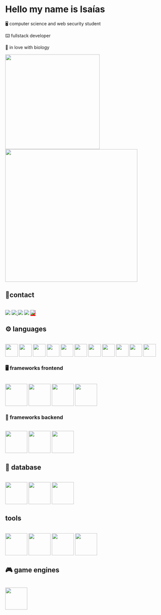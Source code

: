<div >
<h1>Hello my name is Isaías</h1>

<p> 🖥️ computer science and web security student</p>
 <p>⌨️ fullstack developer</p>
<p> 🌱 in love with biology</p>
</div>
<div  >
<img width="300px" src="https://github-readme-stats.vercel.app/api/top-langs/?username=isaias-silva&show_icons=true&title_color=fff&icon_color=79ff97&text_color=9f9f9f&bg_color=151515&layout=donut">
 
  <img width="420px" src="https://github-readme-stats.vercel.app/api?username=isaias-silva&show_icons=true&title_color=fff&icon_color=79ff97&text_color=9f9f9f&bg_color=151515">
</div>
<div >
 
 ## 📲contact
 <br>
  <a href="mailto:isaiasgarraeluta@gmail.com?" target="_blank"> <img src="https://img.shields.io/badge/Gmail-D14836?style=for-the-badge&logo=gmail&logoColor=white"/></a> 
  <a href="https://www.linkedin.com/in/isa%C3%ADas-santos-b8b2181a3/" target="_blank">
  <img src="https://img.shields.io/badge/LinkedIn-0077B5?style=for-the-badge&logo=linkedin&logoColor=white"/>
  </a>
  <a href="https://www.instagram.com/isaias.sanntoss/" target="_blank"><img src="https://img.shields.io/badge/Instagram-E4405F?style=for-the-badge&logo=instagram&logoColor=white"/></a>
   <a href="https://twitter.com/IsaasSa00147683" target="_blank"><img src="https://img.shields.io/badge/Twitter-1DA1F2?style=for-the-badge&logo=twitter&logoColor=white"/></a>
 <a href="https://zackblack.vercel.app/" style="background:red" target="_blank">
 <img src="https://img.shields.io/badge/website-000000?style=for-the-badge&logo=About.me&logoColor=white"/>
 </a>
</div>

 <div >
  
  ## ⚙️ languages
  <br>
 <img src="https://cdn.jsdelivr.net/gh/devicons/devicon/icons/html5/html5-original.svg" width="40px"/>
<img src="https://cdn.jsdelivr.net/gh/devicons/devicon/icons/css3/css3-original.svg" width="40px" />
<img src="https://cdn.jsdelivr.net/gh/devicons/devicon/icons/javascript/javascript-original.svg" width="40px" />
<img src="https://cdn.jsdelivr.net/gh/devicons/devicon/icons/typescript/typescript-original.svg" width="40px" />
   <img src="https://cdn.jsdelivr.net/gh/devicons/devicon/icons/java/java-original-wordmark.svg" width="40px">
 <img src="https://cdn.jsdelivr.net/gh/devicons/devicon/icons/python/python-original.svg"  width="40px"/>
 <img src="https://miqh.gallerycdn.vsassets.io/extensions/miqh/vscode-language-rust/0.14.0/1536151476041/Microsoft.VisualStudio.Services.Icons.Default" width="40px"/>
 <img src="https://cdn.jsdelivr.net/gh/devicons/devicon/icons/c/c-plain.svg" width="40px" />   
<img src="https://cdn.jsdelivr.net/gh/devicons/devicon/icons/cplusplus/cplusplus-original.svg" width="40px"/>
<img src="https://cdn.jsdelivr.net/gh/devicons/devicon/icons/bash/bash-original.svg" width="40px"/>
<img src="https://cdn.iconscout.com/icon/free/png-512/prolog-458170.png?w=256&f=avif" width="40px"/>
</div>
<div >

 ### 🖥 frameworks frontend
<br>
<img src="https://cdn.jsdelivr.net/gh/devicons/devicon/icons/react/react-original.svg" width="70px"/>
  <img src="https://d2nir1j4sou8ez.cloudfront.net/wp-content/uploads/2021/12/nextjs-boilerplate-logo.png" width="70px" />

<img src="https://cdn.jsdelivr.net/gh/devicons/devicon/icons/vuejs/vuejs-original.svg" width="70px" />
 <img src="https://cdn.jsdelivr.net/gh/devicons/devicon/icons/bootstrap/bootstrap-original.svg" width="70px" />

</div>
<div>

 ### 🔋 frameworks backend

<br>
 <img src="https://cdn.jsdelivr.net/gh/devicons/devicon/icons/socketio/socketio-original.svg" width="70px" />
<img src="https://cdn.jsdelivr.net/gh/devicons/devicon/icons/express/express-original.svg" width="70px" />
<img src="https://cdn.jsdelivr.net/gh/devicons/devicon/icons/nestjs/nestjs-plain.svg" width="70px" />

 </div>
 <div >
 
  ## 🎲 database

 <br>
  <img src="https://cdn.jsdelivr.net/gh/devicons/devicon/icons/mongodb/mongodb-plain-wordmark.svg" width="70px"/>
<img src="https://cdn.jsdelivr.net/gh/devicons/devicon/icons/mysql/mysql-original-wordmark.svg" width="70px" />
<img src="https://cdn.jsdelivr.net/gh/devicons/devicon/icons/sqlite/sqlite-original.svg" width="70px"/>

 </div>
 <div >
 
  ## tools
 
  <br>
  <img src="https://cdn.jsdelivr.net/gh/devicons/devicon/icons/redis/redis-original.svg" width="70px" />
<img src="https://images.ctfassets.net/o7xu9whrs0u9/6qR4PTwCTfgl0tjfrz0lpy/819fecae70412dacb9b960b98f5fae3b/RabbitMQ-LOGO.png" width="70px" />
  <img src="https://cdn.jsdelivr.net/gh/devicons/devicon/icons/docker/docker-original-wordmark.svg" width="70px" />
<img src="https://www.linuxnaweb.com/images/post/2018/logo-docker-compose.png" width="70px" />
 </div>
 <div >

  ## 🎮 game engines
<br>
  <img src="https://cdn.jsdelivr.net/gh/devicons/devicon/icons/godot/godot-original.svg" width="70px"/>

</div>







